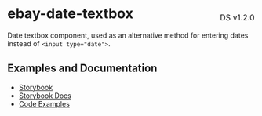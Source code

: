 <h1 style='display: flex; justify-content: space-between; align-items: center;'>
    <span>
        ebay-date-textbox
    </span>
    <span style='font-weight: normal; font-size: medium; margin-bottom: -15px;'>
        DS v1.2.0
    </span>
</h1>

Date textbox component, used as an alternative method for entering dates instead of `<input type="date">`.

## Examples and Documentation

- [Storybook](https://ebay.github.io/ebayui-core/?path=/story/form-input-ebay-date-textbox--documentation)
- [Storybook Docs](https://ebay.github.io/ebayui-core/?path=/docs/form-input-ebay-date-textbox--documentation)
- [Code Examples](https://github.com/eBay/ebayui-core/tree/master/src/components/ebay-date-textbox/examples)
